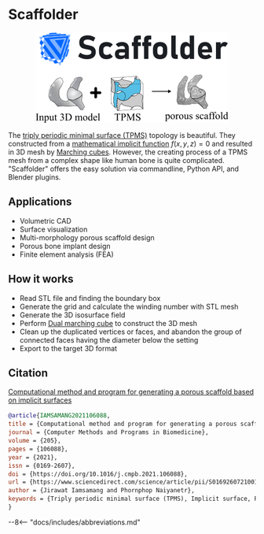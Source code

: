 # Scaffolder



<div style="text-align:center">
<img src="images/scaffolder_logo_fit.png" />
</div>

The [triply periodic minimal surface (TPMS)]() topology is beautiful.
They constructed from a [mathematical implicit function](http://matkcy.github.io/MA1104-implicitplot.html) $f(x,y,z)=0$ and resulted in 3D mesh by [Marching cubes](https://en.wikipedia.org/wiki/Marching_cubes). However, the creating process of a TPMS mesh from a complex shape like human bone is quite complicated.
"Scaffolder" offers the easy solution via commandline, Python API, and Blender plugins.

## Applications
- Volumetric CAD
- Surface visualization
- Multi-morphology porous scaffold design
- Porous bone implant design
- Finite element analysis (FEA)

## How it works
- Read STL file and finding the boundary box
- Generate the grid and calculate the winding number with STL mesh
- Generate the 3D isosurface field
- Perform [Dual marching cube](https://github.com/dominikwodniok/dualmc) to construct the 3D mesh
- Clean up the duplicated vertices or faces, and abandon the group of connected faces having the diameter below the setting
- Export to the target 3D format

## Citation
[Computational method and program for generating a porous scaffold based on implicit surfaces](https://doi.org/10.1016/j.cmpb.2021.106088)
```bibtex
@article{IAMSAMANG2021106088,
title = {Computational method and program for generating a porous scaffold based on implicit surfaces},
journal = {Computer Methods and Programs in Biomedicine},
volume = {205},
pages = {106088},
year = {2021},
issn = {0169-2607},
doi = {https://doi.org/10.1016/j.cmpb.2021.106088},
url = {https://www.sciencedirect.com/science/article/pii/S0169260721001632},
author = {Jirawat Iamsamang and Phornphop Naiyanetr},
keywords = {Triply periodic minimal surface (TPMS), Implicit surface, Porous scaffold, Pore size, Porosity}
}
```

--8<-- "docs/includes/abbreviations.md"